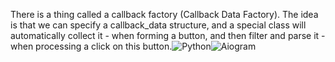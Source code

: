 There is a thing called a callback factory (Callback Data Factory). The idea is that we can specify a callback_data structure, and a special class will automatically collect it - when forming a button, and then filter and parse it - when processing a click on this button.![Python](https://img.shields.io/badge/Python-3776AB?style=for-the-badge&logo=python&logoColor=white)![Aiogram](https://img.shields.io/badge/Aiogram-2CA5E0?style=for-the-badge&logo=telegram&logoColor=white)


